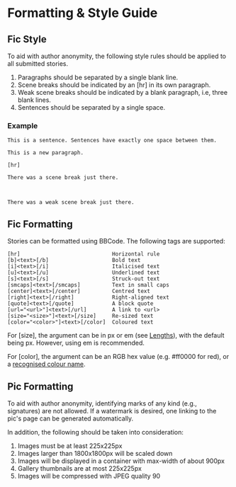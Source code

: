 # Formatting & Style Guide

## Fic Style

To aid with author anonymity, the following style rules should be applied to all
submitted stories.

1. Paragraphs should be separated by a single blank line.
2. Scene breaks should be indicated by an [hr] in its own paragraph.
3. Weak scene breaks should be indicated by a blank paragraph, i.e, three blank lines.
4. Sentences should be separated by a single space.

### Example

	This is a sentence. Sentences have exactly one space between them.

	This is a new paragraph.

	[hr]

	There was a scene break just there.



	There was a weak scene break just there.

## Fic Formatting

Stories can be formatted using BBCode. The following tags are supported:

	[hr]                             Horizontal rule
	[b]<text>[/b]                    Bold text
	[i]<text>[/i]                    Italicised text
	[u]<text>[/u]                    Underlined text
	[s]<text>[/s]                    Struck-out text
	[smcaps]<text>[/smcaps]          Text in small caps
	[center]<text>[/center]          Centred text
	[right]<text>[/right]            Right-aligned text
	[quote]<text>[/quote]            A block quote
	[url="<url>"]<text>[/url]        A link to <url>
	[size="<size>"]<text>[/size]     Re-sized text
	[color="<color>"]<text>[/color]  Coloured text

For [size], the argument can be in px or em (see
[Lengths](https://developer.mozilla.org/en-US/docs/Learn/CSS/Building_blocks/Values_and_units#Lengths)),
with the default being px. However, using em is recommended.

For [color], the argument can be an RGB hex value (e.g. #ff0000 for red),
or a [recognised colour
name](https://developer.mozilla.org/en-US/docs/Web/CSS/color_value#colors_table).

## Pic Formatting

To aid with author anonymity, identifying marks of any kind (e.g., signatures)
are not allowed. If a watermark is desired, one linking to the pic's page can
be generated automatically.

In addition, the following should be taken into consideration:

1. Images must be at least 225x225px
2. Images larger than 1800x1800px will be scaled down
3. Images will be displayed in a container with max-width of about 900px
4. Gallery thumbnails are at most 225x225px
5. Images will be compressed with JPEG quality 90
